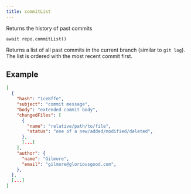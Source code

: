 ```yaml
---
title: commitList
---
```


<div class="lead">Returns the history of past commits</div>

`await repo.commitList()`

Returns a list of all past commits in the current branch (similar to `git log`).
The list is ordered with the most recent commit first.

## Example

```json
[
  {
    "hash": "1ce8ffe",
    "subject": "commit message",
    "body": "extended commit body",
    "changedFiles": [
      {
        "name": "relative/path/to/file",
        "status": "one of a new/added/modified/deleted",
      },
      [...]
    ],
    "author": {
      "name": "Gilmore",
      "email": "gilmore@gloriousgood.com",
    },
  },
  [...]
]
```

